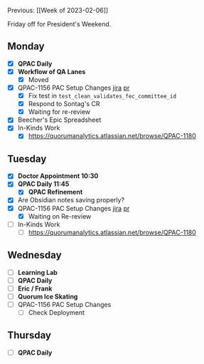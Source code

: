 Previous: [[Week of 2023-02-06]]

Friday off for President's Weekend.

## Monday
- [x] **QPAC Daily**
- [x] **Workflow of QA Lanes**
	- [x] Moved
- [x] QPAC-1156 PAC Setup Changes [jira](https://quorumanalytics.atlassian.net/browse/QPAC-1156) [pr](https://app.element.io/#/room/#typescript:matrix.org)
	- [x] Fix test in `test_clean_validates_fec_committee_id`
	- [x] Respond to Sontag's CR
	- [x] Waiting for re-review
- [x] Beecher's Epic Spreadsheet
- [x] In-Kinds Work
	- [x] https://quorumanalytics.atlassian.net/browse/QPAC-1180

## Tuesday
- [x] **Doctor Appointment 10:30**
- [x] **QPAC Daily 11:45**
	- [x] **QPAC Refinement**
- [x] Are Obsidian notes saving properly?
- [x] QPAC-1156 PAC Setup Changes [jira](https://quorumanalytics.atlassian.net/browse/QPAC-1156) [pr](https://app.element.io/#/room/#typescript:matrix.org)
	- [x] Waiting on Re-review
- [ ] In-Kinds Work
	- [ ] https://quorumanalytics.atlassian.net/browse/QPAC-1180

## Wednesday
- [ ] **Learning Lab**
- [ ] **QPAC Daily**
- [ ] **Eric / Frank**
- [ ] **Quorum Ice Skating**
- [ ] QPAC-1156 PAC Setup Changes
	- [ ] Check Deployment

## Thursday
- [ ] **QPAC Daily**